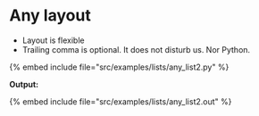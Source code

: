 # Any layout


* Layout is flexible
* Trailing comma is optional. It does not disturb us. Nor Python.

{% embed include file="src/examples/lists/any_list2.py" %}

**Output:**

{% embed include file="src/examples/lists/any_list2.out" %}



